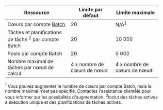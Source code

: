 Ressource|Limite par défaut|Limite maximale
---|---|---
Cœurs par compte [Batch](https://azure.microsoft.com/services/batch/)|20|N/A<sup>1</sup>
Tâches et planifications de tâche <sup>2</sup> par compte Batch|20|10 000
Pools par compte Batch|20|5 000
Nombre maximal de tâches par nœud de calcul|4 x nombre de cœurs de nœud|4 x nombre de cœurs de nœud

<sup>1</sup> Vous pouvez augmenter le nombre de cœurs par compte Batch, mais le nombre maximal n'est pas spécifié. Contactez l'assistance clientèle pour vous informer sur les possibilités d'augmentation. <sup>2</sup>Inclut des tâches actives à exécution unique et des planifications de tâches actives.

<!---HONumber=August15_HO8-->